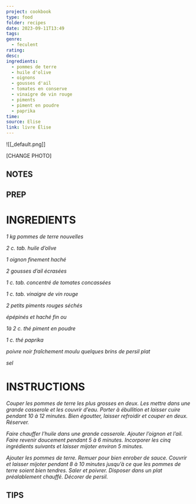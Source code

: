 ```yaml
---
project: cookbook
type: food
folder: recipes
date: 2023-09-11T13:49
tags: 
genre:
  - feculent
rating: 
desc: 
ingredients:
  - pommes de terre
  - huile d'olive
  - oignons
  - gousses d'ail
  - tomates en conserve
  - vinaigre de vin rouge
  - piments
  - piment en poudre
  - paprika
time: 
source: Elise
link: livre Élise
---
```


![[_default.png]]

[CHANGE PHOTO]


## NOTES




## PREP


# INGREDIENTS

_1 kg pommes de terre nouvelles_

_2 c. tab. huile d’olive_

_1 oignon finement haché_

_2 gousses d’ail écrasées_

_1 c. tab. concentré de tomates concassées_

_1 c. tab. vinaigre de vin rouge_

_2 petits piments rouges séchés_

_épépinés et haché fin ou_

_1à 2 c. thé piment en poudre_

_1 c. thé paprika_

_poivre noir fraîchement moulu_
_quelques brins de persil plat_

_sel_


# INSTRUCTIONS

_Couper les pommes de terre les plus grosses_
_en deux. Les mettre dans une grande casserole_
_et les couvrir d’eau. Porter à ébullition et_
_laisser cuire pendant 10 à 12 minutes. Bien_
_égoutter, laisser refroidir et couper en deux._
_Réserver._

_Faire chauffer l’huile dans une grande casserole._
_Ajouter l’oignon et l’ail. Faire revenir doucement_
_pendant 5 à 6 minutes. Incorporer les_
_cinq ingrédients suivants et laisser mijoter_
_environ 5 minutes._

_Ajouter les pommes de terre. Remuer pour bien_
_enrober de sauce. Couvrir et laisser mijoter_
_pendant 8 à 10 minutes jusqu’à ce que les_
_pommes de terre soient bien tendres. Saler_
_et poivrer. Disposer dans un plat préalablement_
_chauffé. Décorer de persil._


## TIPS



